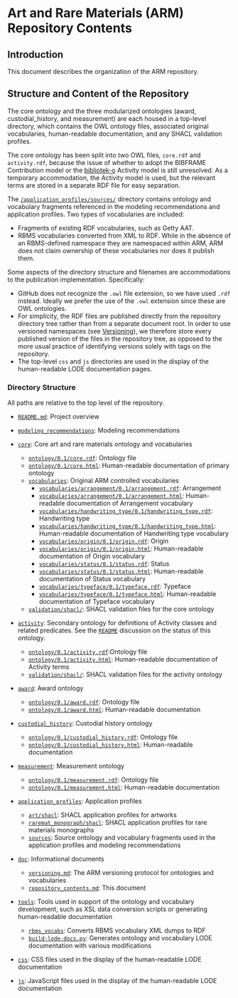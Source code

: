 Art and Rare Materials (ARM) Repository Contents
==========================

Introduction
------------

This document describes the organization of the ARM repository.


Structure and Content of the Repository
--------------

The core ontology and the three modularized ontologies (award, custodial_history, and measurement) are each housed in a top-level directory, which contains the OWL ontology files, 
associated original vocabularies, human-readable documentation, and any SHACL validation profiles. 

The core ontology has been split into two OWL files, `core.rdf` and `activity.rdf`, because the issue of whether to adopt the BIBFRAME Contribution model
or the [bibliotek-o](http://bibliotek-o.org) Activity model is still unresolved. As a temporary accommodation, the Activity model is used, but the relevant terms are stored in a separate RDF file
for easy separation.

The [`/application_profiles/sources/`](../application_profiles/sources/) directory contains ontology and vocabulary fragments referenced in the modeling recommendations and application profiles. 
Two types of vocabularies are included:
* Fragments of existing RDF vocabularies, such as Getty AAT.
* RBMS vocabularies converted from XML to RDF. While in the absence of an RBMS-defined namespace they are namespaced within ARM, ARM does not claim ownership of these vocabularies nor does it publish them.

Some aspects of the directory structure and filenames are accommodations to the publication implementation. Specifically:
* GitHub does not recognize the `.owl` file extension, so we have used `.rdf` instead. Ideally we prefer the use of the `.owl` extension since these are OWL ontologies.
* For simplicity, the RDF files are published directly from the repository directory tree rather than from a separate document root. In order to use versioned namespaces 
(see [Versioning](versioning.md)), we therefore store every published version of the files in the repository tree, as opposed to the more usual practice 
of identifying versions solely with tags on the repository.
* The top-level `css` and `js` directories are used in the display of the human-readable LODE documentation pages. 

### Directory Structure

All paths are relative to the top level of the repository.

* [`README.md`](../README.md): Project overview

* [`modeling_recommendations`](../modeling_recommendations): Modeling recommendations

* [`core`](../core/): Core art and rare materials ontology and vocabularies 
  * [`ontology/0.1/core.rdf`](../core/ontology/0.1/core.rdf): Ontology file
  * [`ontology/0.1/core.html`](../core/ontology/0.1/core.html): Human-readable documentation of primary ontology
  * [`vocabularies`](../core/vocabularies): Original ARM controlled vocabularies
    * [`vocabularies/arrangement/0.1/arrangement.rdf`](../core/vocabularies/arrangement/0.1/arrangement.rdf): Arrangement
    * [`vocabularies/arrangement/0.1/arrangement.html`](../core/vocabularies/arrangement/0.1/arrangement.html): Human-readable documentation of Arrangement vocabulary
    * [`vocabularies/handwriting_type/0.1/handwriting_type.rdf`](../core/vocabularies/handwriting_type/0.1/handwriting_type.rdf): Handwriting type
    * [`vocabularies/handwriting_type/0.1/handwriting_type.html`](../core/vocabularies/handwriting_type/0.1/handwriting_type.html): Human-readable documentation of Handwriting type vocabulary  
    * [`vocabularies/origin/0.1/origin.rdf`](../core/vocabularies/origin/0.1/origin.rdf): Origin
    * [`vocabularies/origin/0.1/origin.html`](../core/vocabularies/origin/0.1/origin.html): Human-readable documentation of Origin vocabulary
    * [`vocabularies/status/0.1/status.rdf`](../core/vocabularies/status/0.1/status.rdf): Status
    * [`vocabularies/status/0.1/status.html`](../core/vocabularies/status/0.1/status.html): Human-readable documentation of Status vocabulary
    * [`vocabularies/typeface/0.1/typeface.rdf`](../core/vocabularies/typeface/0.1/typeface.rdf): Typeface
    * [`vocabularies/typeface/0.1/typeface.html`](../core/vocabularies/typeface/0.1/typeface.html): Human-readable documentation of Typeface vocabulary
  * [`validation/shacl/`](../core/validation/shacl/): SHACL validation files for the core ontology
  
* [`activity`](../activity/): Secondary ontology for definitions of Activity classes and related predicates. See the [`README`](../README.md#activity) discussion on the status of this ontology. 
  * [`ontology/0.1/activity.rdf`](../activity/ontology/0.1/activity.rdf):Ontology file 
  * [`ontology/0.1/activity.html`](../activity/ontology/0.1/activity.html): Human-readable documentation of Activity terms
  * [`validation/shacl/`](../activity/validation/shacl/): SHACL validation files for the activity ontology
    
* [`award`](../award): Award ontology 
  * [`ontology/0.1/award.rdf`](../award/ontology/0.1/award.rdf): Ontology file
  * [`ontology/0.1/award.html`](../award/ontology/0.1/award.html): Human-readable documentation
  
* [`custodial_history`](../custodial_history): Custodial history ontology 
  * [`ontology/0.1/custodial_history.rdf`](../custodial_history/ontology/0.1/custodial_history.rdf): Ontology file
  * [`ontology/0.1/custodial_history.html`](../custodial_history/ontology/0.1/custodial_history.html): Human-readable documentation
  
* [`measurement`](../measurement): Measurement ontology 
  * [`ontology/0.1/measurement.rdf`](../measurement/ontology/0.1/measurement.rdf): Ontology file
  * [`ontology/0.1/measurement.html`](../measurement/ontology/0.1/measurement.html): Human-readable documentation
  
* [`application_profiles`](../application_profiles): Application profiles 
  * [`art/shacl`](../application_profiles/art/shacl): SHACL application profiles for artworks
  * [`raremat_monograph/shacl`](../application_profiles/raremat_monograph/shacl): SHACL application profiles for rare materials monographs
  * [`sources`](../application_profiles/sources): Source ontology and vocabulary fragments used in the application profiles and modeling recommendations 
  
* [`doc`](.): Informational documents 
  * [`versioning.md`](versioning.md): The ARM versioning protocol for ontologies and vocabularies
  * [`repository_contents.md`](repository_contents.md): This document 
  
* [`tools`](../tools/): Tools used in support of the ontology and vocabulary development, such as XSL data conversion scripts or generating human-readable documentation
  * [`rbms_vocabs`](../tools/rbms_vocabs): Converts RBMS vocabulary XML dumps to RDF
  * [`build-lode-docs.py`](../tools/build-lode-docs.py): Generates ontology and vocabulary LODE documentation with various modifications 
  
* [`css`](../css): CSS files used in the display of the human-readable LODE documentation
* [`js`](../js): JavaScript files used in the display of the human-readable LODE documentation
  


